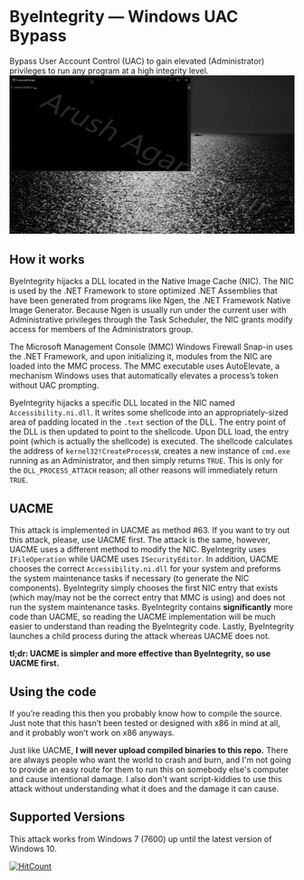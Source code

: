 ﻿# ByeIntegrity — Windows UAC Bypass
Bypass User Account Control (UAC) to gain elevated (Administrator) privileges to run any program at a high integrity level.
![](example.gif)
## How it works
ByeIntegrity hijacks a DLL located in the Native Image Cache (NIC). The NIC is used by the .NET Framework to store optimized .NET Assemblies that have been generated from programs like Ngen, the .NET Framework Native Image Generator. Because Ngen is usually run under the current user with Administrative privileges through the Task Scheduler, the NIC grants modify access for members of the Administrators group.

The Microsoft Management Console (MMC) Windows Firewall Snap-in uses the .NET Framework, and upon initializing it, modules from the NIC are loaded into the MMC process. The MMC executable uses AutoElevate, a mechanism Windows uses that automatically elevates a process’s token without UAC prompting.

ByeIntegrity hijacks a specific DLL located in the NIC named `Accessibility.ni.dll`. It writes some shellcode into an appropriately-sized area of padding located in the `.text` section of the DLL. The entry point of the DLL is then updated to point to the shellcode. Upon DLL load, the entry point (which is actually the shellcode) is executed. The shellcode calculates the address of `kernel32!CreateProcessW`, creates a new instance of `cmd.exe` running as an Administrator, and then simply returns `TRUE`. This is only for the `DLL_PROCESS_ATTACH` reason; all other reasons will immediately return `TRUE`.
## UACME
This attack is implemented in UACME as method #63. If you want to try out this attack, please, use UACME first. The attack is the same, however, UACME uses a different method to modify the NIC. ByeIntegrity uses `IFileOperation` while UACME uses `ISecurityEditor`. In addition, UACME chooses the correct `Accessibility.ni.dll` for your system and preforms the system maintenance tasks if necessary (to generate the NIC components). ByeIntegrity simply chooses the first NIC entry that exists (which may/may not be the correct entry that MMC is using) and does not run the system maintenance tasks. ByeIntegrity contains **significantly** more code than UACME, so reading the UACME implementation will be much easier to understand than reading the ByeIntegrity code. Lastly, ByeIntegrity launches a child process during the attack whereas UACME does not.

**tl;dr: UACME is simpler and more effective than ByeIntegrity, so use UACME first.**
## Using the code
If you’re reading this then you probably know how to compile the source. Just note that this hasn’t been tested or designed with x86 in mind at all, and it probably won’t work on x86 anyways.

Just like UACME, **I will never upload compiled binaries to this repo.** There are always people who want the world to crash and burn, and I'm not going to provide an easy route for them to run this on somebody else's computer and cause intentional damage. I also don't want script-kiddies to use this attack without understanding what it does and the damage it can cause.
## Supported Versions
This attack works from Windows 7 (7600) up until the latest version of Windows 10.

[![HitCount](http://hits.dwyl.com/AzAgarampur/byeintegrity-uac.svg)](http://hits.dwyl.com/AzAgarampur/byeintegrity-uac)

